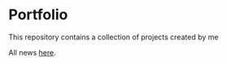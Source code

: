 # Portfolio

This repository contains a collection of projects created by me

All news [here](https://rockybalboa21.github.io/Portfolio-main/).
